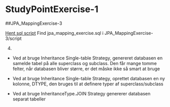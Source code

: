 # StudyPointExercise-1


##JPA_MappingExercise-3

[Hent sql script](https://github.com/xuzhenyang85/StudyPointExercise-1/blob/master/JPA_MappingExercise-3/script/jpa_mapping_exercise.sql)
Find jpa_mapping_exercise.sql i JPA_MappingExercise-3/script

4) 


- Ved at bruge Inheritance Single-table Strategy, genereret databasen en samelde tabel på alle superclass og subclass. Den får mange tomme felter, når databasen bliver større, er det måske ikke så smart at bruge

- Ved at bruge Inheritance Single-table Strategy, oprettet databasen en ny kolonne, DTYPE, den bruges til at definere typer af superclass/subclass

- Ved at bruge InheritanceType.JOIN Strategy genererer databasen separat tabeller


